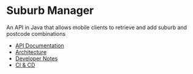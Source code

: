 # Suburb Manager
An API in Java that allows mobile clients to retrieve and add suburb and postcode combinations

- [API Documentation](API_DOCUMENTATION.md)
- [Architecture](ARCHITECTURE.md)
- [Developer Notes](DEVELOPER_NOTES.md)
- [CI & CD](CI_CD.md)
